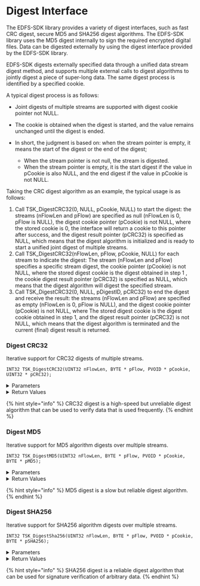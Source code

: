 # Digest Interface

The EDFS-SDK library provides a variety of digest interfaces, such as fast CRC digest, secure MD5 and SHA256 digest algorithms. The EDFS-SDK library uses the MD5 digest internally to sign the required encrypted digital files. Data can be digested externally by using the digest interface provided by the EDFS-SDK library.

EDFS-SDK digests externally specified data through a unified data stream digest method, and supports multiple external calls to digest algorithms to jointly digest a piece of super-long data. The same digest process is identified by a specified cookie.&#x20;

A typical digest process is as follows:

* Joint digests of multiple streams are supported with digest cookie pointer not NULL.
* The cookie is obtained when the digest is started, and the value remains unchanged until the digest is ended.
*   In short, the judgment is based on: when the stream pointer is empty, it means the start of the digest or the end of the digest;

    * When the stream pointer is not null, the stream is digested.
    * When the stream pointer is empty, it is the start digest if the value in pCookie is also NULL, and the end digest if the value in pCookie is not NULL.



Taking the CRC digest algorithm as an example, the typical usage is as follows:

1. Call TSK\_DigestCRC32(0, NULL, pCookie, NULL) to start the digest: the streams (nFlowLen and pFlow) are specified as null (nFlowLen is 0, pFlow is NULL), the digest cookie pointer (pCookie) is not NULL, where the stored cookie is 0, the interface will return a cookie to this pointer after success, and the digest result pointer (pCRC32) is specified as NULL, which means that the digest algorithm is initialized and is ready to start a unified joint digest of multiple streams.
2. Call TSK\_DigestCRC32(nFlowLen, pFlow, pCookie, NULL) for each stream to indicate the digest: The stream (nFlowLen and pFlow) specifies a specific stream digest, the cookie pointer (pCookie) is not NULL, where the stored digest cookie is the digest obtained in step 1 , the cookie digest result pointer (pCRC32) is specified as NULL, which means that the digest algorithm will digest the specified stream.
3. Call TSK\_DigestCRC32(0, NULL, pDigestID, pCRC32) to end the digest and receive the result: the streams (nFlowLen and pFlow) are specified as empty (nFlowLen is 0, pFlow is NULL), and the digest cookie pointer (pCookie) is not NULL, where The stored digest cookie is the digest cookie obtained in step 1, and the digest result pointer (pCRC32) is not NULL, which means that the digest algorithm is terminated and the current (final) digest result is returned.

### Digest CRC32

Iterative support for CRC32 digests of multiple streams.

```
INT32 TSK_DigestCRC32(UINT32 nFlowLen, BYTE * pFlow, PVOID * pCookie, UINT32 * pCRC32);
```

<details>

<summary>Parameters</summary>

* UINT32
  * nFlowLen - is to specify the size of the stream for which the CRC32 digest is to be calculated \[IN]
* CHAR \*
  * pFlow - is to specify the stream for which the CRC32 digest is to be calculated \[IN]
* VOID \*
  * pCookie - specify the cookie needed for iteration \[IN/OUT]
* UINT32 \*
  * pCRC32 - padded with the final result of the iterative digest, a 32-bit CRC32 value \[OUT]

</details>

<details>

<summary>Return Values</summary>

* INT32
  * KError\_Success success
  * KError\_Other, failed, other errors;

</details>

{% hint style="info" %}
CRC32 digest is a high-speed but unreliable digest algorithm that can be used to verify data that is used frequently.
{% endhint %}

### Digest MD5

Iterative support for MD5 algorithm digests over multiple streams.

```
INT32 TSK_DigestMD5(UINT32 nFlowLen, BYTE * pFlow, PVOID * pCookie, BYTE * pMD5);
```

<details>

<summary>Parameters</summary>

* UINT32
  * nFlowLen - is to specify the size of the stream for which the MD5 digest is to be calculated \[IN]
* CHAR \*
  * pFlow - is to specify the stream for which the MD5 digest is to be calculated \[IN]
* VOID \*
  * pCookie - specify the cookie needed for iteration \[IN/OUT]
* CHAR \*
  * pMD5 - filled with the final result of the iteration digest, as a 16-byte array \[OUT]

</details>

<details>

<summary>Return Values</summary>

* INT32
  * KError\_Success success
  * KError\_Other, failed, other errors;

</details>

{% hint style="info" %}
MD5 digest is a slow but reliable digest algorithm.
{% endhint %}

### Digest SHA256

Iterative support for SHA256 algorithm digests over multiple streams.

```
INT32 TSK_DigestSha256(UINT32 nFlowLen, BYTE * pFlow, PVOID * pCookie, BYTE * pSHA256);
```

<details>

<summary>Parameters</summary>

* UINT32
  * nFlowLen - is to specify the size of the stream for which the SHA256 digest is to be calculated \[IN]
* CHAR \*
  * pFlow - is to specify the stream for which the SHA256 digest is to be calculated \[IN]
* VOID \*
  * pCookie - specify the cookie needed for iteration \[IN/OUT]
* CHAR \*
  * pSHA256 - filled with the final result of the iteration digest, as a 16-byte array \[OUT]

</details>

<details>

<summary>Return Values</summary>

* INT32
  * KError\_Success success
  * KError\_Other, failed, other errors;

</details>

{% hint style="info" %}
SHA256 digest is a reliable digest algorithm that can be used for signature verification of arbitrary data.
{% endhint %}
